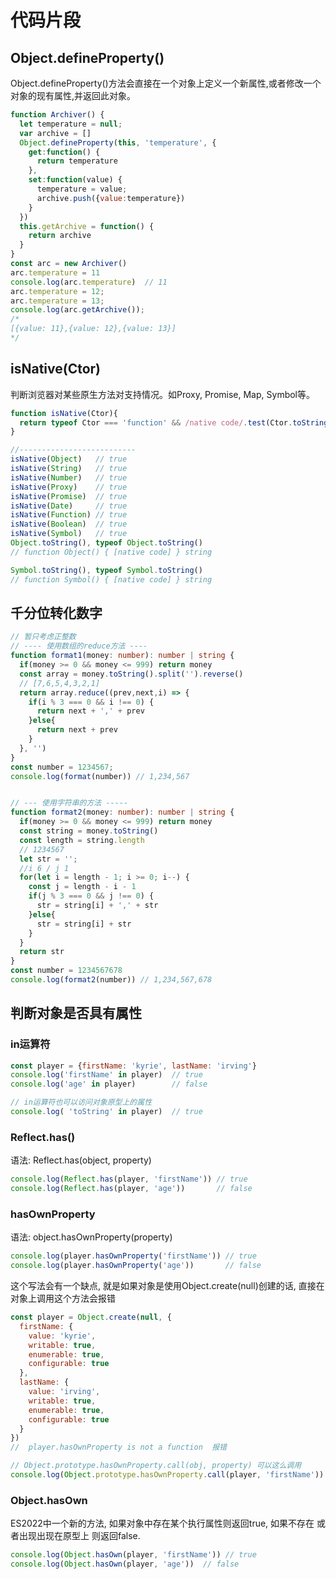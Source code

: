 # 代码片段

## Object.defineProperty()

  Object.defineProperty()方法会直接在一个对象上定义一个新属性,或者修改一个对象的现有属性,并返回此对象。
```js
function Archiver() {
  let temperature = null;
  var archive = []
  Object.defineProperty(this, 'temperature', {
    get:function() {
      return temperature
    },
    set:function(value) {
      temperature = value;
      archive.push({value:temperature})
    }
  })
  this.getArchive = function() {
    return archive
  }
}
const arc = new Archiver()
arc.temperature = 11
console.log(arc.temperature)  // 11
arc.temperature = 12;
arc.temperature = 13;
console.log(arc.getArchive());
/*
[{value: 11},{value: 12},{value: 13}]
*/
```
## isNative(Ctor)

  判断浏览器对某些原生方法对支持情况。如Proxy, Promise, Map, Symbol等。
```js
function isNative(Ctor){
  return typeof Ctor === 'function' && /native code/.test(Ctor.toString())
}

//--------------------------
isNative(Object)   // true
isNative(String)   // true
isNative(Number)   // true
isNative(Proxy)    // true
isNative(Promise)  // true
isNative(Date)     // true
isNative(Function) // true
isNative(Boolean)  // true
isNative(Symbol)   // true
Object.toString(), typeof Object.toString()  
// function Object() { [native code] } string

Symbol.toString(), typeof Symbol.toString()  
// function Symbol() { [native code] } string
```

## 千分位转化数字

```ts
// 暂只考虑正整数
// ---- 使用数组的reduce方法 ----
function format1(money: number): number | string {
  if(money >= 0 && money <= 999) return money
  const array = money.toString().split('').reverse()
  // [7,6,5,4,3,2,1]
  return array.reduce((prev,next,i) => {
    if(i % 3 === 0 && i !== 0) {
      return next + ',' + prev
    }else{
      return next + prev
    }
  }, '')
}
const number = 1234567;
console.log(format(number)) // 1,234,567


// --- 使用字符串的方法 -----
function format2(money: number): number | string {
  if(money >= 0 && money <= 999) return money
  const string = money.toString()
  const length = string.length
  // 1234567
  let str = '';
  //i 6 / j 1
  for(let i = length - 1; i >= 0; i--) {
    const j = length - i - 1
    if(j % 3 === 0 && j !== 0) {
      str = string[i] + ',' + str
    }else{
      str = string[i] + str
    }
  }
  return str
}
const number = 1234567678
console.log(format2(number)) // 1,234,567,678
```

## 判断对象是否具有属性

### in运算符

```js
const player = {firstName: 'kyrie', lastName: 'irving'}
console.log('firstName' in player)  // true
console.log('age' in player)        // false

// in运算符也可以访问对象原型上的属性
console.log( 'toString' in player)  // true
```
### Reflect.has()

  语法: Reflect.has(object, property)
```js
console.log(Reflect.has(player, 'firstName')) // true
console.log(Reflect.has(player, 'age'))       // false
```

### hasOwnProperty

  语法: object.hasOwnProperty(property)
```js
console.log(player.hasOwnProperty('firstName')) // true
console.log(player.hasOwnProperty('age'))       // false
```
  这个写法会有一个缺点, 就是如果对象是使用Object.create(null)创建的话, 直接在对象上调用这个方法会报错
```js
const player = Object.create(null, {
  firstName: {
    value: 'kyrie',
    writable: true,
    enumerable: true,
    configurable: true
  },
  lastName: {
    value: 'irving',
    writable: true,
    enumerable: true,
    configurable: true
  }
})
//  player.hasOwnProperty is not a function  报错

// Object.prototype.hasOwnProperty.call(obj, property) 可以这么调用
console.log(Object.prototype.hasOwnProperty.call(player, 'firstName'))  // true
```
### Object.hasOwn

  ES2022中一个新的方法, 如果对象中存在某个执行属性则返回true, 如果不存在 或者出现出现在原型上 则返回false.
```js
console.log(Object.hasOwn(player, 'firstName')) // true
console.log(Object.hasOwn(player, 'age'))  // false
```